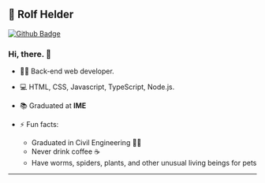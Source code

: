 <!--### Hi there 👋


**rolfhelder/rolfhelder** is a ✨ _special_ ✨ repository because its `README.md` (this file) appears on your GitHub profile.

Here are some ideas to get you started:

- 🔭 I’m currently working on ...
- 🌱 I’m currently learning ...
- 👯 I’m looking to collaborate on ...
- 🤔 I’m looking for help with ...
- 💬 Ask me about ...
- 📫 How to reach me: ...
- 😄 Pronouns: ...
- ⚡ Fun fact: ...
-->

## 🏀 Rolf Helder

[![Github Badge](https://img.shields.io/badge/-Github-000?style=flat-square&logo=Github&logoColor=white&link=https://github.com/rolfhelder)](https://github.com/rolfhelder)
<!--[![Linkedin Badge](https://img.shields.io/badge/-LinkedIn-blue?style=flat-square&logo=Linkedin&logoColor=white&link=https://www.linkedin.com/in/romulo-braga/)](https://www.linkedin.com/in/romulo-braga/)
[![Gmail Badge](https://img.shields.io/badge/-Gmail-c14438?style=flat-square&logo=Gmail&logoColor=white&link=mailto:romulo.braga.92@gmail.com)](mailto:romulo.braga.92@gmail.com)
[![Whatsapp Badge](https://img.shields.io/badge/-Whatsapp-4CA143?style=flat-square&labelColor=4CA143&logo=whatsapp&logoColor=white&link=https://api.whatsapp.com/send?phone=5521983098125&text=Hi!)](https://api.whatsapp.com/send?phone=5521983098125&text=Hi!)-->


### Hi, there. 👋

- :man_technologist: Back-end web developer. 
- 💻 HTML, CSS, Javascript, TypeScript, Node.js.
- :books: Graduated at **IME**  

- ⚡ Fun facts: 
  - Graduated in Civil Engineering 👷‍♂️
  - Never drink coffee ☕
  - Have worms, spiders, plants, and other unusual living beings for pets 

---
